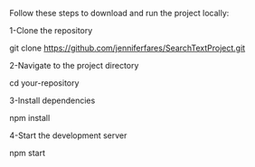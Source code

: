 Follow these steps to download and run the project locally:

1-Clone the repository


git clone https://github.com/jenniferfares/SearchTextProject.git

2-Navigate to the project directory

cd your-repository

3-Install dependencies

npm install

4-Start the development server

npm start
